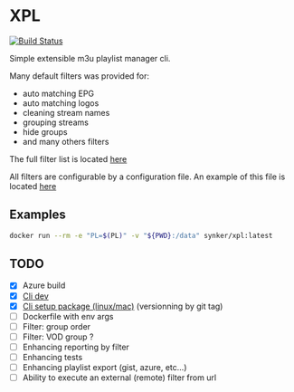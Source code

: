 # XPL

[![Build Status](https://dev.azure.com/fazzaniheni/XPL/_apis/build/status/Fazzani.pliptvcli?branchName=master)](https://dev.azure.com/fazzaniheni/XPL/_build/latest?definitionId=1&branchName=master)

Simple extensible m3u playlist manager cli.

Many default filters was provided for:

- auto matching EPG
- auto matching logos
- cleaning stream names
- grouping streams
- hide groups
- and many others filters

The full filter list is located [here](pliptv/pl_filters)

All filters are configurable by a configuration file. An example of this file is located [here](data/config_playlist.yaml)

## Examples

```bash
docker run --rm -e "PL=$(PL)" -v "${PWD}:/data" synker/xpl:latest
```

## TODO

- [x] Azure build
- [x] [Cli dev][cli_dev]
- [x] [Cli setup package (linux/mac)][cli_pkg] (versionning by git tag)
- [ ] Dockerfile with env args
- [ ] Filter: group order
- [ ] Filter: VOD group ?
- [ ] Enhancing reporting by filter
- [ ] Enhancing tests
- [ ] Enhancing playlist export (gist, azure, etc...)
- [ ] Ability to execute an external (remote) filter from url

[cli_dev]:https://codeburst.io/building-beautiful-command-line-interfaces-with-python-26c7e1bb54df
[cli_pkg]:https://python-packaging.readthedocs.io/en/latest/command-line-scripts.html
